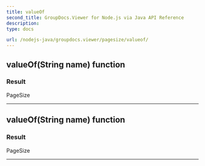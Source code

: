 ```yaml
---
title: valueOf
second_title: GroupDocs.Viewer for Node.js via Java API Reference
description: 
type: docs

url: /nodejs-java/groupdocs.viewer/pagesize/valueof/
---
```


## valueOf(String name)  function


### Result
PageSize


---


## valueOf(String name)  function


### Result
PageSize


---


